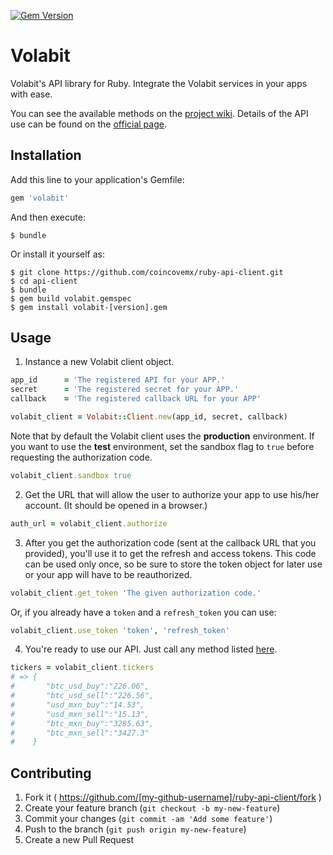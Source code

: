 
[![Gem Version](https://badge.fury.io/rb/volabit.svg)](http://badge.fury.io/rb/volabit)

# Volabit

Volabit's API library for Ruby. Integrate the Volabit services in your apps with ease.

You can see the available methods on the [project wiki][wiki]. Details of the API use can be found on the [official page][api-docs].

## Installation

Add this line to your application's Gemfile:

```ruby
gem 'volabit'
```

And then execute:

    $ bundle

Or install it yourself as:

    $ git clone https://github.com/coincovemx/ruby-api-client.git
    $ cd api-client
    $ bundle
    $ gem build volabit.gemspec
    $ gem install volabit-[version].gem

## Usage

1) Instance a new Volabit client object.

```ruby
app_id      = 'The registered API for your APP.'
secret      = 'The registered secret for your APP.'
callback    = 'The registered callback URL for your APP'

volabit_client = Volabit::Client.new(app_id, secret, callback)
```

Note that by default the Volabit client uses the **production** environment. If you want to use the **test** environment, set the sandbox flag to `true` before requesting the authorization code.

```ruby
volabit_client.sandbox true
```

2) Get the URL that will allow the user to authorize your app to use his/her account. (It should be opened in a browser.)

```ruby
auth_url = volabit_client.authorize
```

3) After you get the authorization code (sent at the callback URL that you provided), you'll use it to get the refresh and access tokens. This code can be used only once, so be sure to store the token object for later use or your app will have to be reauthorized.

```ruby
volabit_client.get_token 'The given authorization code.'
```

Or, if you already have a `token` and a `refresh_token` you can use:

```ruby
volabit_client.use_token 'token', 'refresh_token'
```

4) You're ready to use our API. Just call any method listed [here][wiki].

```ruby
tickers = volabit_client.tickers
# => {
#       "btc_usd_buy":"226.06",
#       "btc_usd_sell":"226.56",
#       "usd_mxn_buy":"14.53",
#       "usd_mxn_sell":"15.13",
#       "btc_mxn_buy":"3285.63",
#       "btc_mxn_sell":"3427.3"
#    }
```

## Contributing

1. Fork it ( https://github.com/[my-github-username]/ruby-api-client/fork )
2. Create your feature branch (`git checkout -b my-new-feature`)
3. Commit your changes (`git commit -am 'Add some feature'`)
4. Push to the branch (`git push origin my-new-feature`)
5. Create a new Pull Request


[wiki]: https://github.com/coincovemx/ruby-api-client/wiki
[api-docs]: https://coincovemx.github.io/
